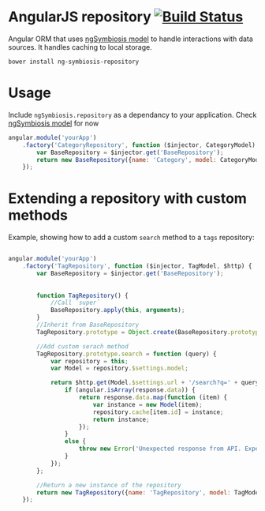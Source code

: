 AngularJS repository [![Build Status](https://travis-ci.org/ngSymbiosis/ngSymbiosis.repository.png?branch=master)](https://travis-ci.org/ngSymbiosis/ngSymbiosis.repository)
=======

Angular ORM that uses [ngSymbiosis model](https://github.com/ngSymbiosis/ngSymbiosis.model) to handle interactions with data sources. It handles caching to local storage. 

`bower install ng-symbiosis-repository`

# Usage
Include `ngSymbiosis.repository` as a dependancy to your application.
Check [ngSymbiosis model](https://github.com/ngSymbiosis/ngSymbiosis.model) for now

```javascript
angular.module('yourApp')
    .factory('CategoryRepository', function ($injector, CategoryModel) {
        var BaseRepository = $injector.get('BaseRepository');
        return new BaseRepository({name: 'Category', model: CategoryModel});
    });
```

# Extending a repository with custom methods

Example, showing how to add a custom `search` method to a `tags` repository: 
```javascript

angular.module('yourApp')
    .factory('TagRepository', function ($injector, TagModel, $http) {
        var BaseRepository = $injector.get('BaseRepository');
        
        
        function TagRepository() {
            //Call `super`
            BaseRepository.apply(this, arguments);
        }
        //Inherit from BaseRepository
        TagRepository.prototype = Object.create(BaseRepository.prototype);

        //Add custom serach method
        TagRepository.prototype.search = function (query) {
            var repository = this;
            var Model = repository.$settings.model;

            return $http.get(Model.$settings.url + '/search?q=' + query, {tracker: repository.$settings.name + '.search'}).then(function (response) {
                if (angular.isArray(response.data)) {
                    return response.data.map(function (item) {
                        var instance = new Model(item);
                        repository.cache[item.id] = instance;
                        return instance;
                    });
                }
                else {
                    throw new Error('Unexpected response from API. Expected Array, got ' + typeof response.data, response.data);
                }
            });
        };

        //Return a new instance of the repository
        return new TagRepository({name: 'TagRepository', model: TagModel});
    });
    
```
